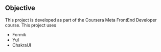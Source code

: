 ## Objective
This project is developed as part of the Coursera Meta FrontEnd Developer course. This project uses
* Formik
* Yul
* ChakraUI
